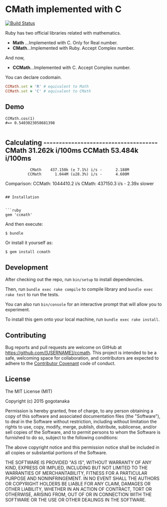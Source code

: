 # CMath implemented with C

[![Build Status](https://travis-ci.org/gogotanaka/ccmath.svg?branch=master)](https://travis-ci.org/gogotanaka/ccmath)

Ruby has two official libraries related with mathematics.

* **Math** ...Implemented with C. Only for Real number.
* **CMath**...Implemented with Ruby. Accept Complex number.

And now,

* **CCMath**...Implemented with C. Accept Complex number.

You can declare codomain.

```ruby
CCMath.set = 'R' # equivalent to Math
CCMath.set = 'C' # equivalent to CMath
```

## Demo
```
CCMath.cos(1)
#=> 0.5403023058681398


```
Calculating -------------------------------------
               CMath    31.262k i/100ms
              CCMath    53.484k i/100ms
-------------------------------------------------
               CMath    437.150k (± 7.1%) i/s -      2.188M
              CCMath      1.044M (±28.3%) i/s -      4.600M

Comparison:
              CCMath:  1044410.2 i/s
               CMath:   437150.3 i/s - 2.39x slower

```

## Installation


```ruby
gem 'ccmath'
```

And then execute:

    $ bundle

Or install it yourself as:

    $ gem install ccmath

## Development

After checking out the repo, run `bin/setup` to install dependencies.

Then, run `bundle exec rake compile` to compile library and `bundle exec rake test` to run the tests.

You can also run `bin/console` for an interactive prompt that will allow you to experiment.

To install this gem onto your local machine, run `bundle exec rake install`.

<!-- To release a new version, update the version number in `version.rb`, and then run `bundle exec rake release`, which will create a git tag for the version, push git commits and tags, and push the `.gem` file to [rubygems.org](https://rubygems.org). -->

## Contributing

Bug reports and pull requests are welcome on GitHub at https://github.com/[USERNAME]/ccmath. This project is intended to be a safe, welcoming space for collaboration, and contributors are expected to adhere to the [Contributor Covenant](contributor-covenant.org) code of conduct.


## License

The MIT License (MIT)

Copyright (c) 2015 gogotanaka

Permission is hereby granted, free of charge, to any person obtaining a copy
of this software and associated documentation files (the "Software"), to deal
in the Software without restriction, including without limitation the rights
to use, copy, modify, merge, publish, distribute, sublicense, and/or sell
copies of the Software, and to permit persons to whom the Software is
furnished to do so, subject to the following conditions:

The above copyright notice and this permission notice shall be included in
all copies or substantial portions of the Software.

THE SOFTWARE IS PROVIDED "AS IS", WITHOUT WARRANTY OF ANY KIND, EXPRESS OR
IMPLIED, INCLUDING BUT NOT LIMITED TO THE WARRANTIES OF MERCHANTABILITY,
FITNESS FOR A PARTICULAR PURPOSE AND NONINFRINGEMENT. IN NO EVENT SHALL THE
AUTHORS OR COPYRIGHT HOLDERS BE LIABLE FOR ANY CLAIM, DAMAGES OR OTHER
LIABILITY, WHETHER IN AN ACTION OF CONTRACT, TORT OR OTHERWISE, ARISING FROM,
OUT OF OR IN CONNECTION WITH THE SOFTWARE OR THE USE OR OTHER DEALINGS IN
THE SOFTWARE.
